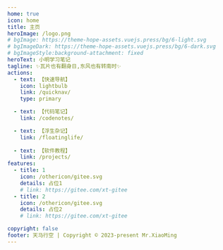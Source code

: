 ```yaml
---
home: true
icon: home
title: 主页
heroImage: /logo.png
# bgImage: https://theme-hope-assets.vuejs.press/bg/6-light.svg
# bgImageDark: https://theme-hope-assets.vuejs.press/bg/6-dark.svg
# bgImageStyle:background-attachment: fixed
heroText: 小明学习笔记
tagline: ✨瓦片也有翻身日,东风也有转南时✨
actions:
  - text: 【快速导航】
    icon: lightbulb
    link: /quicknav/
    type: primary

  - text: 【代码笔记】
    link: /codenotes/

  - text: 【浮生杂记】
    link: /floatinglife/
    
  - text: 【软件教程】
    link: /projects/
features:
  - title: 1
    icon: /othericon/gitee.svg
    details: 占位1
    # link: https://gitee.com/xt-gitee
  - title: 2
    icon: /othericon/gitee.svg
    details: 占位2
    # link: https://gitee.com/xt-gitee

copyright: false
footer: 天马行空 | Copyright © 2023-present Mr.XiaoMing
---
```

